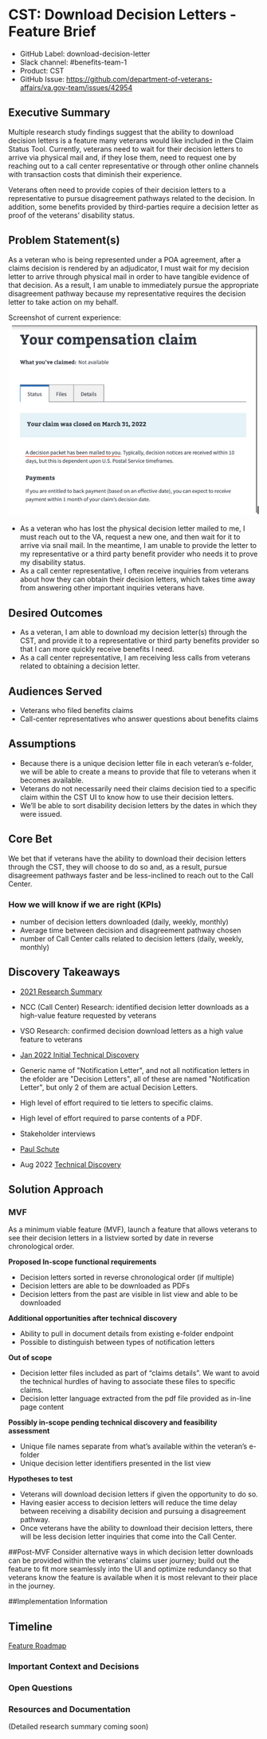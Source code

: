 # CST: Download Decision Letters - Feature Brief   
- GitHub Label: download-decision-letter
- Slack channel: #benefits-team-1
- Product: CST
- GitHub Issue: https://github.com/department-of-veterans-affairs/va.gov-team/issues/42954

## Executive Summary
Multiple research study findings suggest that the ability to download decision letters is a feature many veterans would like included in the Claim Status Tool. Currently, veterans need to wait for their decision letters to arrive via physical mail and, if they lose them, need to request one by reaching out to a call center representative or through other online channels with transaction costs that diminish their experience.

Veterans often need to provide copies of their decision letters to a representative to pursue disagreement pathways related to the decision. In addition, some benefits provided by third-parties require a decision letter as proof of the veterans’ disability status. 

## Problem Statement(s)
As a veteran who is being represented under a  POA agreement, after a claims decision is rendered by an adjudicator, I must wait for my decision letter to arrive through physical mail in order to have tangible evidence of that decision. As a result, I am unable to immediately pursue the appropriate disagreement pathway because my representative requires the decision letter to take action on my behalf. 

Screenshot of current experience: 
![current experience](https://github.com/department-of-veterans-affairs/va.gov-team/blob/master/products/claim-appeal-status/CST%20Product/CST%20compensation%20claim.png)
	
- As a veteran who has lost the physical decision letter mailed to me, I must reach out to the VA, request a new one, and then wait for it to arrive via snail mail. In the meantime, I am unable to provide the letter to my representative or a third party benefit provider who needs it to prove my disability status. 
- As a call center representative, I often receive inquiries from veterans about how they can obtain their decision letters, which takes time away from answering other important inquiries veterans have. 

## Desired Outcomes
- As a veteran, I am able to download my decision letter(s) through the CST, and provide it to a representative or third party benefits provider so that I can more quickly receive benefits I need.
- As a call center representative, I am receiving less calls from veterans related to obtaining a decision letter. 

## Audiences Served
- Veterans who filed benefits claims
- Call-center representatives who answer questions about benefits claims

## Assumptions
- Because there is a unique decision letter file in each veteran’s e-folder, we will be able to create a means to provide that file to veterans when it becomes available. 
- Veterans do not necessarily need their claims decision tied to a specific claim within the CST UI to know how to use their decision letters.
- We’ll be able to sort disability decision letters by the dates in which they were issued. 

## Core Bet
We bet that if veterans have the ability to download their decision letters through the CST, they will choose to do so and, as a result, pursue disagreement pathways faster and be less-inclined to reach out to the Call Center. 

### How we will know if we are right (KPIs)
- number of decision letters downloaded (daily, weekly, monthly)
- Average time between decision and disagreement pathway chosen
- number of Call Center calls related to decision letters (daily, weekly, monthly)

## Discovery Takeaways
- [2021 Research Summary](https://github.com/department-of-veterans-affairs/va.gov-team/blob/master/products/claim-appeal-status/research/SummaryCSTresearchOct2021/Summary%20CST%20Research%2C%20Oct%202021.pdf)
 - NCC (Call Center) Research: identified decision letter downloads as a high-value feature requested by veterans
 - VSO Research: confirmed decision download letters as a high value feature to veterans
- [Jan 2022 Initial Technical Discovery](https://github.com/department-of-veterans-affairs/va.gov-team/issues/29082#issuecomment-1015560303) 
 - Generic name of "Notification Letter", and not all notification letters in the efolder are "Decision Letters", all of these are named "Notification Letter", but only 2 of them are actual Decision Letters.
 - High level of effort required to tie letters to specific claims.
 - High level of effort required to parse contents of a PDF.

- Stakeholder interviews
 - [Paul Schute](https://docs.google.com/document/d/1GX-wt_DwJxYFJvyGKgzFmb4_VjoUPW8L396vlq1663Y/edit)
- Aug 2022 [Technical Discovery](https://docs.google.com/document/d/1SVmdrkqBnCgD1gJ0RVYJ3CcwpfkdCGcRIU8xGr6jKQQ/edit#heading=h.wmymj7j6vuhi)

## Solution Approach
### MVF
As a minimum viable feature (MVF), launch a feature that allows veterans to see their decision letters in a listview sorted by date in reverse chronological order.

**Proposed In-scope functional requirements**
- Decision letters sorted in reverse chronological order (if multiple)
- Decision letters are able to be downloaded as PDFs
- Decision letters from the past are visible in list view and able to be downloaded

**Additional opportunities after technical discovery**
- Ability to pull in document details from existing e-folder endpoint
- Possible to distinguish between types of notification letters

**Out of scope**
- Decision letter files included as part of “claims details”. We want to avoid the technical hurdles of having to associate these files to specific claims. 
- Decision letter language extracted from the pdf file provided as in-line page content

**Possibly in-scope pending technical discovery and feasibility assessment**
- Unique file names separate from what’s available within the veteran’s e-folder
- Unique decision letter identifiers presented in the list view

**Hypotheses to test**
- Veterans will download decision letters if given the opportunity to do so. 
- Having easier access to decision letters will reduce the time delay between receiving a disability decision and pursuing a disagreement pathway. 
- Once veterans have the ability to download their decision letters, there will be less decision letter inquiries that come into the Call Center.

##Post-MVF
Consider alternative ways in which decision letter downloads can be provided within the veterans’ claims user journey; build out the feature to fit more seamlessly into the UI and optimize redundancy so that veterans know the feature is available when it is most relevant to their place in the journey.

##Implementation Information
## Timeline
[Feature Roadmap](https://app.mural.co/t/coforma8350/m/coforma8350/1660574900043/cbffb96845626ec1a3429178a2278580fb7a1504?sender=u7b04181b0deced23bce71680)

### Important Context and Decisions

### Open Questions

### Resources and Documentation
(Detailed research summary coming soon)
